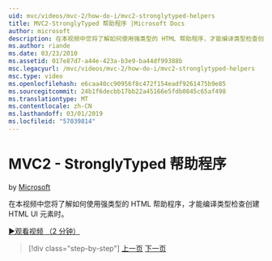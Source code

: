 ```yaml
---
uid: mvc/videos/mvc-2/how-do-i/mvc2-stronglytyped-helpers
title: MVC2-StronglyTyped 帮助程序 |Microsoft Docs
author: microsoft
description: 在本视频中您将了解如何使用强类型的 HTML 帮助程序，才能编译类型检查创建 HTML UI 元素时。
ms.author: riande
ms.date: 03/23/2010
ms.assetid: 017e87d7-a44e-423a-b3e9-ba44df99388b
msc.legacyurl: /mvc/videos/mvc-2/how-do-i/mvc2-stronglytyped-helpers
msc.type: video
ms.openlocfilehash: e6caa40cc90956f8c472f154eadf9261475b9e85
ms.sourcegitcommit: 24b1f6decbb17bb22a45166e5fdb0845c65af498
ms.translationtype: MT
ms.contentlocale: zh-CN
ms.lasthandoff: 03/01/2019
ms.locfileid: "57039814"
---
```

<a name="mvc2---stronglytyped-helpers"></a>MVC2 - StronglyTyped 帮助程序
====================
by [Microsoft](https://github.com/microsoft)

在本视频中您将了解如何使用强类型的 HTML 帮助程序，才能编译类型检查创建 HTML UI 元素时。

[&#9654;观看视频 （2 分钟）](https://channel9.msdn.com/Blogs/ASP-NET-Site-Videos/mvc2-stronglytyped-helpers)

> [!div class="step-by-step"]
> [上一页](mvc2-html-encoding.md)
> [下一页](mvc2-model-validation.md)
